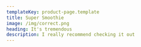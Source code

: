 ```yaml
---
templateKey: product-page.template
title: Super Smoothie
image: /img/correct.png
heading: It's tremendous
description: I really recommend checking it out
---
```


